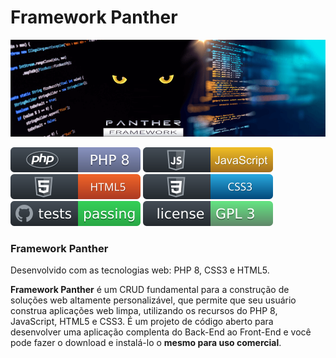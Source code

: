 Framework Panther
================

<img src="https://github.com/framework-panther/mini-panther/blob/master/img/framework-panther-banner.png">
<p align="left">
    <a href="https://www.php.net/releases/8.0/pt_BR.php" target="_blank"><img src="https://github.com/framework-panther/mini-panther/blob/master/img/php.svg" alt="PHP:8"></a>
    <a href="https://www.javascript.com/" target="_blank"><img src="https://github.com/framework-panther/mini-panther/blob/master/img/javascript.svg" alt="JavaScript"></a>
    <a href="https://www.w3schools.com/html/"><img src="https://github.com/framework-panther/mini-panther/blob/master/img/html5.svg" alt="HTML5"></a>
    <a href="https://www.w3schools.com/css/" target="_blank"><img src="https://github.com/framework-panther/mini-panther/blob/master/img/css3.svg" alt="CSS3"></a>
    <a href="https://github.com" target="_blank"><img src="https://github.com/framework-panther/mini-panther/blob/master/img/test.svg" alt="Test"></a>
    <a href="https://www.gnu.org/licenses/gpl-3.0.pt-br.html" target="_blank"><img src="https://github.com/framework-panther/mini-panther/blob/master/img/licenca.svg" alt="License"></a>
</p>

### Framework Panther

Desenvolvido com as tecnologias web: PHP 8, CSS3 e HTML5.

**Framework Panther** é um CRUD fundamental para a construção de soluções web altamente personalizável, que permite que seu usuário construa aplicações web limpa, utilizando os recursos do PHP 8, JavaScript, HTML5 e CSS3. É um projeto de código aberto para desenvolver uma aplicação complenta do Back-End ao Front-End e você pode fazer o download e instalá-lo o **mesmo para uso comercial**.


